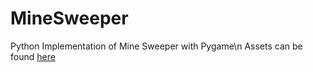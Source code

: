 # MineSweeper
Python Implementation of Mine Sweeper with Pygame\n
Assets can be found [here](https://opengameart.org/content/minesweeper-tile-set)
